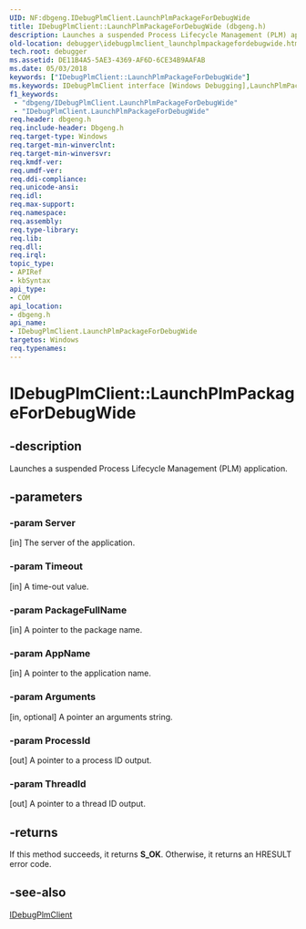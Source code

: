 ```yaml
---
UID: NF:dbgeng.IDebugPlmClient.LaunchPlmPackageForDebugWide
title: IDebugPlmClient::LaunchPlmPackageForDebugWide (dbgeng.h)
description: Launches a suspended Process Lifecycle Management (PLM) application.
old-location: debugger\idebugplmclient_launchplmpackagefordebugwide.htm
tech.root: debugger
ms.assetid: DE11B4A5-5AE3-4369-AF6D-6CE34B9AAFAB
ms.date: 05/03/2018
keywords: ["IDebugPlmClient::LaunchPlmPackageForDebugWide"]
ms.keywords: IDebugPlmClient interface [Windows Debugging],LaunchPlmPackageForDebugWide method, IDebugPlmClient.LaunchPlmPackageForDebugWide, IDebugPlmClient::LaunchPlmPackageForDebugWide, LaunchPlmPackageForDebugWide, LaunchPlmPackageForDebugWide method [Windows Debugging], LaunchPlmPackageForDebugWide method [Windows Debugging],IDebugPlmClient interface, dbgeng/IDebugPlmClient::LaunchPlmPackageForDebugWide, debugger.idebugplmclient_launchplmpackagefordebugwide
f1_keywords:
 - "dbgeng/IDebugPlmClient.LaunchPlmPackageForDebugWide"
 - "IDebugPlmClient.LaunchPlmPackageForDebugWide"
req.header: dbgeng.h
req.include-header: Dbgeng.h
req.target-type: Windows
req.target-min-winverclnt: 
req.target-min-winversvr: 
req.kmdf-ver: 
req.umdf-ver: 
req.ddi-compliance: 
req.unicode-ansi: 
req.idl: 
req.max-support: 
req.namespace: 
req.assembly: 
req.type-library: 
req.lib: 
req.dll: 
req.irql: 
topic_type:
- APIRef
- kbSyntax
api_type:
- COM
api_location:
- dbgeng.h
api_name:
- IDebugPlmClient.LaunchPlmPackageForDebugWide
targetos: Windows
req.typenames: 
---
```


# IDebugPlmClient::LaunchPlmPackageForDebugWide


## -description


Launches a suspended Process Lifecycle Management (PLM) application.


## -parameters




### -param Server 
[in]
The server of the application.


### -param Timeout 
[in]
A time-out value.


### -param PackageFullName 
[in]
A pointer to the package name.


### -param AppName 
[in]
A pointer to the application name. 


### -param Arguments 
[in, optional]
A pointer an arguments string.


### -param ProcessId 
[out]
A pointer to a process ID output.


### -param ThreadId 
[out]
A pointer to a thread ID output.


## -returns



If this method succeeds, it returns **S_OK**. Otherwise, it returns an HRESULT error code.




## -see-also




<a href="https://docs.microsoft.com/windows-hardware/drivers/ddi/dbgeng/nn-dbgeng-idebugplmclient">IDebugPlmClient</a>
 

 

